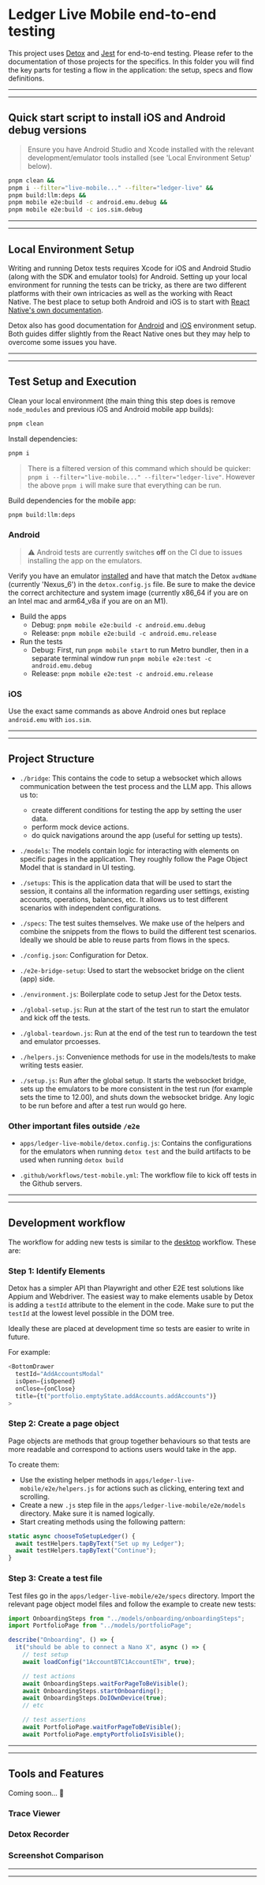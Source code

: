 # Ledger Live Mobile end-to-end testing

This project uses [Detox](https://github.com/wix/Detox) and [Jest](https://jestjs.io/) for end-to-end testing. Please refer to the documentation of those projects for the specifics. In this folder you will find the key parts for testing a flow in the application: the setup, specs and flow definitions.

---
---

## Quick start script to install iOS and Android debug versions

> Ensure you have Android Studio and Xcode installed with the relevant development/emulator tools installed (see 'Local Environment Setup' below).

```bash
pnpm clean && 
pnpm i --filter="live-mobile..." --filter="ledger-live" && 
pnpm build:llm:deps && 
pnpm mobile e2e:build -c android.emu.debug && 
pnpm mobile e2e:build -c ios.sim.debug
```

---
---

## Local Environment Setup

Writing and running Detox tests requires Xcode for iOS and Android Studio (along with the SDK and emulator tools) for Android. Setting up your local environment for running the tests can be tricky, as there are two different platforms with their own intricacies as well as the working with React Native. The best place to setup both Android and iOS is to start with [React Native's own documentation](https://reactnative.dev/docs/environment-setup).

Detox also has good documentation for [Android](https://wix.github.io/Detox/docs/introduction/android-dev-env/) and [iOS](https://wix.github.io/Detox/docs/introduction/ios-dev-env) environment setup. Both guides differ slightly from the React Native ones but they may help to overcome some issues you have.

---
---

## Test Setup and Execution

Clean your local environment (the main thing this step does is remove `node_modules` and previous iOS and Android mobile app builds):

```bash
pnpm clean
```

Install dependencies:

```bash
pnpm i
```

> There is a filtered version of this command which should be quicker: `pnpm i --filter="live-mobile..." --filter="ledger-live"`. However the above `pnpm i` will make sure that everything can be run.

Build dependencies for the mobile app:

```bash
pnpm build:llm:deps
```

### Android

> :warning: Android tests are currently switches **off** on the CI due to issues installing the app on the emulators.

Verify you have an emulator [installed](https://developer.android.com/studio/run/managing-avds) and have that match the Detox `avdName` (currently 'Nexus_6') in the `detox.config.js` file. Be sure to make the device the correct architecture and system image (currently x86_64 if you are on an Intel mac and arm64_v8a if you are on an M1).

- Build the apps
  - Debug: `pnpm mobile e2e:build -c android.emu.debug`
  - Release: `pnpm mobile e2e:build -c android.emu.release`
- Run the tests
  - Debug: First, run `pnpm mobile start` to run Metro bundler, then in a separate terminal window run `pnpm mobile e2e:test -c android.emu.debug`
  - Release: `pnpm mobile e2e:test -c android.emu.release`

### iOS

Use the exact same commands as above Android ones but replace `android.emu` with `ios.sim`.

---
---

## Project Structure

- `./bridge`: This contains the code to setup a websocket which allows communication between the test process and the LLM app. This allows us to:
  - create different conditions for testing the app by setting the user data.
  - perform mock device actions.
  - do quick navigations around the app (useful for setting up tests).

- `./models`: The models contain logic for interacting with elements on specific pages in the application. They roughly follow the Page Object Model that is standard in UI testing.

- `./setups`: This is the application data that will be used to start the session, it contains all the information regarding user settings, existing accounts, operations, balances, etc. It allows us to test different scenarios with independent configurations.

- `./specs`: The test suites themselves. We make use of the helpers and combine the snippets from the flows to build the different test scenarios. Ideally we should be able to reuse parts from flows in the specs.

- `./config.json`: Configuration for Detox.

- `./e2e-bridge-setup`: Used to start the websocket bridge on the client (app) side.

- `./environment.js`: Boilerplate code to setup Jest for the Detox tests.

- `./global-setup.js`: Run at the start of the test run to start the emulator and kick off the tests.

- `./global-teardown.js`: Run at the end of the test run to teardown the test and emulator prcoesses.

- `./helpers.js`: Convenience methods for use in the models/tests to make writing tests easier.

- `./setup.js`: Run after the global setup. It starts the websocket bridge, sets up the emulators to be more consistent in the test run (for example sets the time to 12.00), and shuts down the websocket bridge. Any logic to be run before and after a test run would go here.

### Other important files outside `/e2e`

- `apps/ledger-live-mobile/detox.config.js`: Contains the configurations for the emulators when running `detox test` and the build artifacts to be used when running `detox build`

- `.github/workflows/test-mobile.yml`: The workflow file to kick off tests in the Github servers.

---
---

## Development workflow


The workflow for adding new tests is similar to the [desktop](https://github.com/LedgerHQ/ledger-live/wiki/LLD:Testing#development) workflow. These are:

### Step 1: Identify Elements

Detox has a simpler API than Playwright and other E2E test solutions like Appium and Webdriver. The easiest way to make elements usable by Detox is adding a `testId` attribute to the element in the code. Make sure to put the `testId` at the lowest level possible in the DOM tree.

Ideally these are placed at development time so tests are easier to write in future.

For example:

```js
<BottomDrawer
  testId="AddAccountsModal"
  isOpen={isOpened}
  onClose={onClose}
  title={t("portfolio.emptyState.addAccounts.addAccounts")}
>
```

### Step 2: Create a page object

Page objects are methods that group together behaviours so that tests are more readable and correspond to actions users would take in the app.

To create them:

- Use the existing helper methods in `apps/ledger-live-mobile/e2e/helpers.js` for actions such as clicking, entering text and scrolling.
- Create a new `.js` step file in the `apps/ledger-live-mobile/e2e/models` directory. Make sure it is named logically.
- Start creating methods using the following pattern:

```js
static async chooseToSetupLedger() {
  await testHelpers.tapByText("Set up my Ledger");
  await testHelpers.tapByText("Continue");
}
```

### Step 3: Create a test file

Test files go in the `apps/ledger-live-mobile/e2e/specs` directory. Import the relevant page object model files and follow the example to create new tests:

```js
import OnboardingSteps from "../models/onboarding/onboardingSteps";
import PortfolioPage from "../models/portfolioPage";

describe("Onboarding", () => {
  it("should be able to connect a Nano X", async () => {
    // test setup
    await loadConfig("1AccountBTC1AccountETH", true);

    // test actions
    await OnboardingSteps.waitForPageToBeVisible();
    await OnboardingSteps.startOnboarding();
    await OnboardingSteps.DoIOwnDevice(true);
    // etc

    // test assertions
    await PortfolioPage.waitForPageToBeVisible();
    await PortfolioPage.emptyPortfolioIsVisible();
```

---
---

## Tools and Features

Coming soon... :construction:

### Trace Viewer

### Detox Recorder

### Screenshot Comparison

---
---
